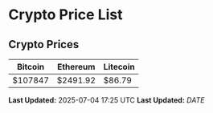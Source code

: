 # Crypto Price List

## Crypto Prices
| Bitcoin | Ethereum | Litecoin |
| ------- | -------- | -------- |
| $107847 | $2491.92 | $86.79 |
**Last Updated:** 2025-07-04 17:25 UTC
**Last Updated:** $DATE$
